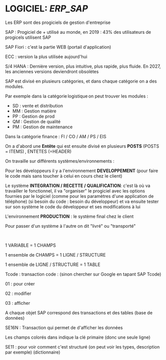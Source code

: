 # LOGICIEL: *ERP_SAP*


Les ERP sont des progiciels de gestion d'entreprise  


SAP : Progiciel de + utilisé au monde, en 2019 : 43% des utilisateurs de progicels utilisent SAP  

SAP Fiori : c'est la partie WEB (portail d'application)  

ECC : version la plus utilisée aujourd'hui  

S/4 HANA : Dernière version, plus intuitive, plus rapide, plus fluide. En 2027, les anciennes versions deviendront obsolètes  


SAP est divisé en plusieurs catégories, et dans chaque catégorie on a des modules.  

Par exemple dans la catégorie logistique on peut trouver les modules :  

- SD : vente et distribution  
- MM : Gestion matière  
- PP : Gestion de prod  
- QM : Gestion de qualité  
- PM : Gestion de maintenance  


Dans la catégorie finance : FI / CO / AM / PS / EIS  


On a d'abord une **Entête** qui est ensuite divisé en plusieurs **POSTS** (POSTS = ITEMS) , ENTETES (=HEADER) 


On travaille sur différents systèmes/environnements :   

Pour les développeurs il y a l'environnement **DEVELOPPEMENT** (pour faire le code mais sans toucher à celui en cours chez le client)  

Le système **INTEGRATION / RECETTE / QUALIFICATION**: c'est là où va travailler le fonctionnel, il va "organiser" le progiciel avec les options fournies par le logiciel (comme pour les paramètres d'une application de téléphone) (si besoin du code : besoin du développeur) et va ensuite tester sur son système le code du développeur et ses modifications à lui  

L'environnement **PRODUCTION** : le système final chez le client  

Pour passer d'un système à l'autre on dit "livré" ou "transporté"  

  

1 VARIABLE = 1 CHAMPS  

1 ensemble de CHAMPS = 1 LIGNE / STRUCTURE  

1 ensemble de LIGNE / STRUCTURE = 1 TABLE  

 

Tcode : transaction code : (sinon chercher sur Google en tapant SAP Tcode) 

01 : pour créer 

02 : modifier 

03 : afficher 

 

A chaque objet SAP correspond des transactions et des tables (base de données) 

SE16N : Transaction qui permet de d'afficher les données  

Les champs colorés dans indique la clé primaire (donc une seule ligne) 

SE11 : pour voir comment c'est structuré (on peut voir les types, description par exemple) (dictionnaire) 